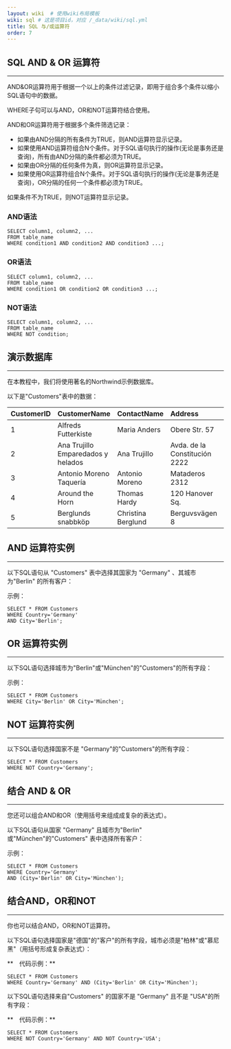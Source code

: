 ```yaml
---
layout: wiki  # 使用wiki布局模板
wiki: sql # 这是项目id，对应 /_data/wiki/sql.yml
title: SQL 与/或运算符
order: 7
---
```


## SQL AND & OR 运算符

------

AND&OR运算符用于根据一个以上的条件过滤记录，即用于组合多个条件以缩小SQL语句中的数据。

WHERE子句可以与AND，OR和NOT运算符结合使用。

AND和OR运算符用于根据多个条件筛选记录：

- 如果由AND分隔的所有条件为TRUE，则AND运算符显示记录。
- 如果使用AND运算符组合N个条件。对于SQL语句执行的操作(无论是事务还是查询)，所有由AND分隔的条件都必须为TRUE。
- 如果由OR分隔的任何条件为真，则OR运算符显示记录。
- 如果使用OR运算符组合N个条件。对于SQL语句执行的操作(无论是事务还是查询)，OR分隔的任何一个条件都必须为TRUE。

如果条件不为TRUE，则NOT运算符显示记录。

### AND语法

```
SELECT column1, column2, ...
FROM table_name
WHERE condition1 AND condition2 AND condition3 ...;
```

### OR语法

```
SELECT column1, column2, ...
FROM table_name
WHERE condition1 OR condition2 OR condition3 ...;
```

### NOT语法

```
SELECT column1, column2, ...
FROM table_name
WHERE NOT condition;
```

## 演示数据库

------

在本教程中，我们将使用著名的Northwind示例数据库。

以下是"Customers"表中的数据：

| CustomerID | CustomerName                       | ContactName        | Address                       | City        | PostalCode | Country |
| :--------- | :--------------------------------- | :----------------- | :---------------------------- | :---------- | :--------- | :------ |
| 1          | Alfreds Futterkiste                | Maria Anders       | Obere Str. 57                 | Berlin      | 12209      | Germany |
| 2          | Ana Trujillo Emparedados y helados | Ana Trujillo       | Avda. de la Constitución 2222 | México D.F. | 05021      | Mexico  |
| 3          | Antonio Moreno Taquería            | Antonio Moreno     | Mataderos 2312                | México D.F. | 05023      | Mexico  |
| 4          | Around the Horn                    | Thomas Hardy       | 120 Hanover Sq.               | London      | WA1 1DP    | UK      |
| 5          | Berglunds snabbköp                 | Christina Berglund | Berguvsvägen 8                | Luleå       | S-958 22   | Sweden  |

## AND 运算符实例

------

以下SQL语句从 "Customers" 表中选择其国家为 "Germany" 、其城市为"Berlin" 的所有客户：

示例：

```
SELECT * FROM Customers
WHERE Country='Germany'
AND City='Berlin';
```



## OR 运算符实例

------

以下SQL语句选择城市为"Berlin"或"München"的"Customers"的所有字段：

示例：

```
SELECT * FROM Customers
WHERE City='Berlin' OR City='München';
```



## NOT 运算符实例

------

以下SQL语句选择国家不是 "Germany"的"Customers"的所有字段：

```
SELECT * FROM Customers
WHERE NOT Country='Germany';
```

## 结合 AND & OR

------

您还可以组合AND和OR（使用括号来组成成复杂的表达式）。

以下SQL语句从国家 "Germany" 且城市为"Berlin" 或"München"的"Customers" 表中选择所有客户：

示例：

```
SELECT * FROM Customers
WHERE Country='Germany'
AND (City='Berlin' OR City='München');
```



## 结合AND，OR和NOT

------

你也可以结合AND，OR和NOT运算符。

以下SQL语句选择国家是"德国"的"客户"的所有字段，城市必须是"柏林"或"慕尼黑"（用括号形成复杂表达式）：

**　代码示例：**

```
SELECT * FROM Customers
WHERE Country='Germany' AND (City='Berlin' OR City='München');
```

以下SQL语句选择来自"Customers" 的国家不是 "Germany" 且不是 "USA"的所有字段：

**　代码示例：**

```
SELECT * FROM Customers
WHERE NOT Country='Germany' AND NOT Country='USA';
```
